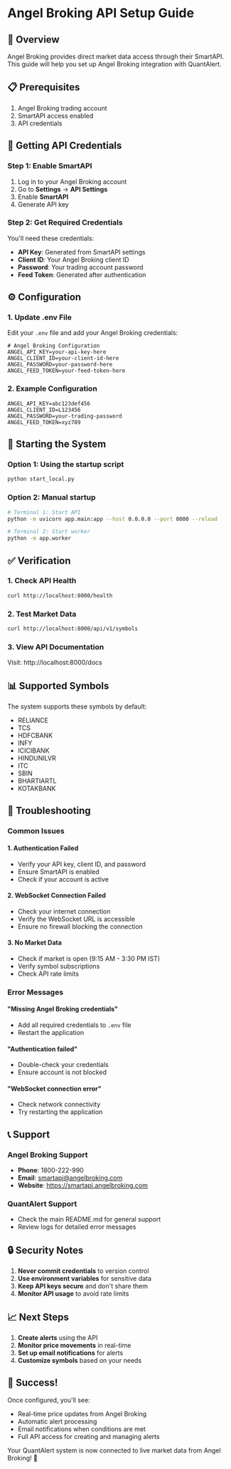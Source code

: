 # Angel Broking API Setup Guide

## 🎯 **Overview**
Angel Broking provides direct market data access through their SmartAPI. This guide will help you set up Angel Broking integration with QuantAlert.

## 📋 **Prerequisites**
1. Angel Broking trading account
2. SmartAPI access enabled
3. API credentials

## 🔑 **Getting API Credentials**

### Step 1: Enable SmartAPI
1. Log in to your Angel Broking account
2. Go to **Settings** → **API Settings**
3. Enable **SmartAPI**
4. Generate API key

### Step 2: Get Required Credentials
You'll need these credentials:
- **API Key**: Generated from SmartAPI settings
- **Client ID**: Your Angel Broking client ID
- **Password**: Your trading account password
- **Feed Token**: Generated after authentication

## ⚙️ **Configuration**

### 1. Update .env File
Edit your `.env` file and add your Angel Broking credentials:

```env
# Angel Broking Configuration
ANGEL_API_KEY=your-api-key-here
ANGEL_CLIENT_ID=your-client-id-here
ANGEL_PASSWORD=your-password-here
ANGEL_FEED_TOKEN=your-feed-token-here
```

### 2. Example Configuration
```env
ANGEL_API_KEY=abc123def456
ANGEL_CLIENT_ID=L123456
ANGEL_PASSWORD=your-trading-password
ANGEL_FEED_TOKEN=xyz789
```

## 🚀 **Starting the System**

### Option 1: Using the startup script
```bash
python start_local.py
```

### Option 2: Manual startup
```bash
# Terminal 1: Start API
python -m uvicorn app.main:app --host 0.0.0.0 --port 8000 --reload

# Terminal 2: Start worker
python -m app.worker
```

## ✅ **Verification**

### 1. Check API Health
```bash
curl http://localhost:8000/health
```

### 2. Test Market Data
```bash
curl http://localhost:8000/api/v1/symbols
```

### 3. View API Documentation
Visit: http://localhost:8000/docs

## 📊 **Supported Symbols**
The system supports these symbols by default:
- RELIANCE
- TCS
- HDFCBANK
- INFY
- ICICIBANK
- HINDUNILVR
- ITC
- SBIN
- BHARTIARTL
- KOTAKBANK

## 🔧 **Troubleshooting**

### Common Issues

#### 1. Authentication Failed
- Verify your API key, client ID, and password
- Ensure SmartAPI is enabled
- Check if your account is active

#### 2. WebSocket Connection Failed
- Check your internet connection
- Verify the WebSocket URL is accessible
- Ensure no firewall blocking the connection

#### 3. No Market Data
- Check if market is open (9:15 AM - 3:30 PM IST)
- Verify symbol subscriptions
- Check API rate limits

### Error Messages

#### "Missing Angel Broking credentials"
- Add all required credentials to `.env` file
- Restart the application

#### "Authentication failed"
- Double-check your credentials
- Ensure account is not blocked

#### "WebSocket connection error"
- Check network connectivity
- Try restarting the application

## 📞 **Support**

### Angel Broking Support
- **Phone**: 1800-222-990
- **Email**: smartapi@angelbroking.com
- **Website**: https://smartapi.angelbroking.com

### QuantAlert Support
- Check the main README.md for general support
- Review logs for detailed error messages

## 🔒 **Security Notes**

1. **Never commit credentials** to version control
2. **Use environment variables** for sensitive data
3. **Keep API keys secure** and don't share them
4. **Monitor API usage** to avoid rate limits

## 📈 **Next Steps**

1. **Create alerts** using the API
2. **Monitor price movements** in real-time
3. **Set up email notifications** for alerts
4. **Customize symbols** based on your needs

## 🎉 **Success!**

Once configured, you'll see:
- Real-time price updates from Angel Broking
- Automatic alert processing
- Email notifications when conditions are met
- Full API access for creating and managing alerts

Your QuantAlert system is now connected to live market data from Angel Broking! 🚀
